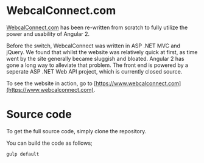 # WebcalConnect.com
[WebcalConnect.com](https://www.webcalconnect.com) has been re-written from scratch to fully utilize the power and usability of Angular 2.

Before the switch, WebcalConnect was written in ASP .NET MVC and jQuery.  We found that whilst the website was relatively quick at first, as time went by the site generally became sluggish and bloated.  Angular 2 has gone a long way to alleviate that problem.  The front end is powered by a seperate ASP .NET Web API project, which is currently closed source.

To see the website in action, go to [https://www.webcalconnect.com](https://www.webcalconnect.com).

# Source code

To get the full source code, simply clone the repository.

You can build the code as follows;

`gulp default`

